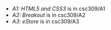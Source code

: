 - *A1: HTML5 and CSS3* is in csc309/A1
- *A2: Breakout* is in csc309/A2
- *A3: eStore* is in csc309/A3
